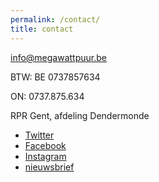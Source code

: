 ```yaml
---
permalink: /contact/
title: contact
---
```


info@megawattpuur.be

BTW: BE 0737857634

ON: 0737.875.634

RPR Gent, afdeling Dendermonde

<div class="page__footer-follow">
  <ul class="social-icons">
    <li><a href="http://www.twitter.com/MegaWattPuur" rel="nofollow noopener noreferrer"><i class="fab fa-fw fa-twitter-square" aria-hidden="true"></i> Twitter</a></li>
    <li><a href="https://www.facebook.com/MegaWattPuur" rel="nofollow noopener noreferrer"><i class="fab fa-fw fa-facebook-square" aria-hidden="true"></i> Facebook</a></li>
    <li><a href="https://www.instagram.com/MegaWattPuur" rel="nofollow noopener noreferrer"><i class="fab fa-fw fa-instagram" aria-hidden="true"></i> Instagram</a></li>
    <li><a href="/nieuwsbrief/" rel="nofollow noopener noreferrer"><i class="fab fa-fw fa-twitch" aria-hidden="true"></i> nieuwsbrief</a></li> 
  </ul>
</div>
